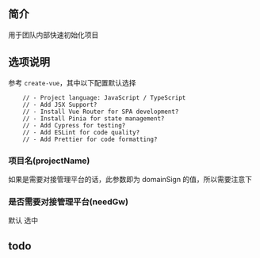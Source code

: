 ## 简介

用于团队内部快速初始化项目

## 选项说明

参考 `create-vue`，其中以下配置默认选择

```
    // - Project language: JavaScript / TypeScript
    // - Add JSX Support?
    // - Install Vue Router for SPA development?
    // - Install Pinia for state management?
    // - Add Cypress for testing?
    // - Add ESLint for code quality?
    // - Add Prettier for code formatting?
```

### 项目名(projectName)

如果是需要对接管理平台的话，此参数即为 domainSign 的值，所以需要注意下

### 是否需要对接管理平台(needGw)

默认 选中

## todo
